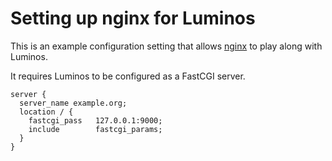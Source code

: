 # Setting up nginx for Luminos

This is an example configuration setting that allows [nginx](http://nginx.org) to play along with Luminos.

It requires Luminos to be configured as a FastCGI server.

    server {
      server_name example.org;
      location / {
        fastcgi_pass   127.0.0.1:9000;
        include        fastcgi_params;
      }
    }


